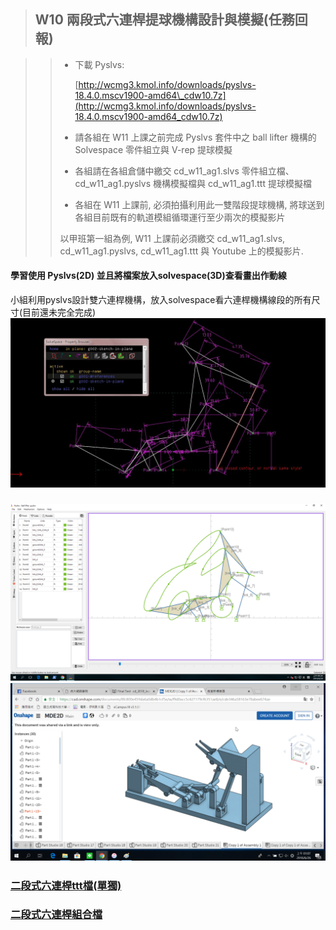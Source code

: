 > ## W10 兩段式六連桿提球機構設計與模擬\(任務回報\)

> > * 下載 Pyslvs:
> >
> >   [http://wcmg3.kmol.info/downloads/pyslvs-18.4.0.mscv1900-amd64\_cdw10.7z](http://wcmg3.kmol.info/downloads/pyslvs-18.4.0.mscv1900-amd64_cdw10.7z)
> >
> > * 請各組在 W11 上課之前完成 Pyslvs 套件中之 ball lifter 機構的 Solvespace 零件組立與 V-rep 提球模擬
> >
> > * 各組請在各組倉儲中繳交 cd\_w11\_ag1.slvs 零件組立檔、cd\_w11\_ag1.pyslvs 機構模擬檔與 cd\_w11\_ag1.ttt 提球模擬檔
> >
> > * 各組在 W11 上課前, 必須拍攝利用此一雙階段提球機構, 將球送到各組目前既有的軌道模組循環運行至少兩次的模擬影片
> >
> > 以甲班第一組為例, W11 上課前必須繳交 cd\_w11\_ag1.slvs, cd\_w11\_ag1.pyslvs, cd\_w11\_ag1.ttt 與 Youtube 上的模擬影片.



#### 學習使用 Pyslvs\(2D\) 並且將檔案放入solvespace\(3D\)查看畫出作動線

小組利用pyslvs設計雙六連桿機構，放入solvespace看六連桿機構線段的所有尺寸\(目前還未完全完成\) ![](/assets/擷取.JPG)

### ![](/assets/未命名100.png)![](/assets/11111.png)

### [二段式六連桿ttt檔\(單獨\)](https://github.com/40523249/cd2018_team14/blob/gh_pages/VPP4.ttt)

### [二段式六連桿組合檔](https://cad.onshape.com/documents/8fc800e459da6a0db4b1cf5e/w/f9d0acc5c427179cf6351ae8/e/cde346a58163e78abee674ae)



